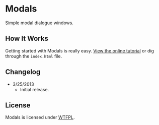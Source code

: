 # Modals
Simple modal dialogue windows.

## How It Works
Getting started with Modals is really easy. [View the online tutorial](http://cferdinandi.github.com/modals/) or dig through the `index.html` file.

## Changelog
* 3/25/2013
  * Initial release.

## License
Modals is licensed under [WTFPL](http://www.wtfpl.net/).
